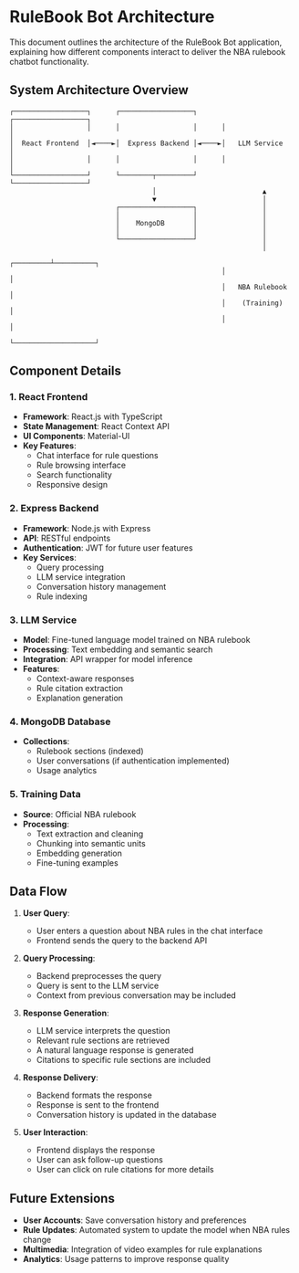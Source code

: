 # RuleBook Bot Architecture

This document outlines the architecture of the RuleBook Bot application, explaining how different components interact to deliver the NBA rulebook chatbot functionality.

## System Architecture Overview

```
┌──────────────────┐      ┌──────────────────┐      ┌──────────────────┐
│                  │      │                  │      │                  │
│  React Frontend  │◄────►│  Express Backend │◄────►│   LLM Service    │
│                  │      │                  │      │                  │
└──────────────────┘      └────────┬─────────┘      └──────────────────┘
                                   │                          ▲
                                   ▼                          │
                          ┌──────────────────┐                │
                          │                  │                │
                          │    MongoDB       │                │
                          │                  │                │
                          └──────────────────┘                │
                                                              │
                                                    ┌─────────┴──────────┐
                                                    │                    │
                                                    │   NBA Rulebook     │
                                                    │    (Training)      │
                                                    │                    │
                                                    └────────────────────┘
```

## Component Details

### 1. React Frontend

- **Framework**: React.js with TypeScript
- **State Management**: React Context API
- **UI Components**: Material-UI
- **Key Features**:
  - Chat interface for rule questions
  - Rule browsing interface
  - Search functionality
  - Responsive design

### 2. Express Backend

- **Framework**: Node.js with Express
- **API**: RESTful endpoints
- **Authentication**: JWT for future user features
- **Key Services**:
  - Query processing
  - LLM service integration
  - Conversation history management
  - Rule indexing

### 3. LLM Service

- **Model**: Fine-tuned language model trained on NBA rulebook
- **Processing**: Text embedding and semantic search
- **Integration**: API wrapper for model inference
- **Features**:
  - Context-aware responses
  - Rule citation extraction
  - Explanation generation

### 4. MongoDB Database

- **Collections**:
  - Rulebook sections (indexed)
  - User conversations (if authentication implemented)
  - Usage analytics

### 5. Training Data

- **Source**: Official NBA rulebook
- **Processing**:
  - Text extraction and cleaning
  - Chunking into semantic units
  - Embedding generation
  - Fine-tuning examples

## Data Flow

1. **User Query**:
   - User enters a question about NBA rules in the chat interface
   - Frontend sends the query to the backend API

2. **Query Processing**:
   - Backend preprocesses the query
   - Query is sent to the LLM service
   - Context from previous conversation may be included

3. **Response Generation**:
   - LLM service interprets the question
   - Relevant rule sections are retrieved
   - A natural language response is generated
   - Citations to specific rule sections are included

4. **Response Delivery**:
   - Backend formats the response
   - Response is sent to the frontend
   - Conversation history is updated in the database

5. **User Interaction**:
   - Frontend displays the response
   - User can ask follow-up questions
   - User can click on rule citations for more details

## Future Extensions

- **User Accounts**: Save conversation history and preferences
- **Rule Updates**: Automated system to update the model when NBA rules change
- **Multimedia**: Integration of video examples for rule explanations
- **Analytics**: Usage patterns to improve response quality